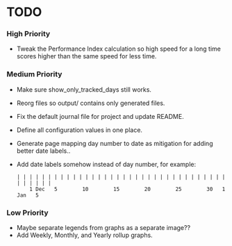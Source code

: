 # TODO

### High Priority
- Tweak the Performance Index calculation so high speed for a long time scores higher than the same speed for less time.

### Medium Priority
- Make sure show_only_tracked_days still works.
- Reorg files so output/ contains only generated files.
- Fix the default journal file for project and update README.
- Define all configuration values in one place.
- Generate page mapping day number to date as mitigation for adding better date labels..
- Add date labels somehow instead of day number, for example:

      | | | | | | | | | | | | | | | | | | | | | | | | | | | | | | | | | | | | | | | |
          1 Dec   5        10        15        20        25        30   1 Jan   5

### Low Priority
- Maybe separate legends from graphs as a separate image??
- Add Weekly, Monthly, and Yearly rollup graphs.

